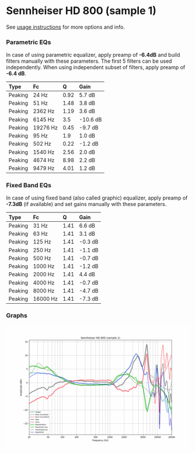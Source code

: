 # Sennheiser HD 800 (sample 1)
See [usage instructions](https://github.com/jaakkopasanen/AutoEq#usage) for more options and info.

### Parametric EQs
In case of using parametric equalizer, apply preamp of **-6.4dB** and build filters manually
with these parameters. The first 5 filters can be used independently.
When using independent subset of filters, apply preamp of **-6.4 dB**.

| Type    | Fc       |    Q | Gain     |
|:--------|:---------|:-----|:---------|
| Peaking | 24 Hz    | 0.92 | 5.7 dB   |
| Peaking | 51 Hz    | 1.48 | 3.8 dB   |
| Peaking | 2362 Hz  | 1.19 | 3.6 dB   |
| Peaking | 6145 Hz  | 3.5  | -10.6 dB |
| Peaking | 19276 Hz | 0.45 | -9.7 dB  |
| Peaking | 95 Hz    | 1.9  | 1.0 dB   |
| Peaking | 502 Hz   | 0.22 | -1.2 dB  |
| Peaking | 1540 Hz  | 2.56 | 2.0 dB   |
| Peaking | 4674 Hz  | 8.98 | 2.2 dB   |
| Peaking | 9479 Hz  | 4.01 | 1.2 dB   |

### Fixed Band EQs
In case of using fixed band (also called graphic) equalizer, apply preamp of **-7.3dB**
(if available) and set gains manually with these parameters.

| Type    | Fc       |    Q | Gain    |
|:--------|:---------|:-----|:--------|
| Peaking | 31 Hz    | 1.41 | 6.6 dB  |
| Peaking | 63 Hz    | 1.41 | 3.1 dB  |
| Peaking | 125 Hz   | 1.41 | -0.3 dB |
| Peaking | 250 Hz   | 1.41 | -1.1 dB |
| Peaking | 500 Hz   | 1.41 | -0.7 dB |
| Peaking | 1000 Hz  | 1.41 | -1.2 dB |
| Peaking | 2000 Hz  | 1.41 | 4.4 dB  |
| Peaking | 4000 Hz  | 1.41 | -0.7 dB |
| Peaking | 8000 Hz  | 1.41 | -4.7 dB |
| Peaking | 16000 Hz | 1.41 | -7.3 dB |

### Graphs
![](./Sennheiser%20HD%20800%20(sample%201).png)